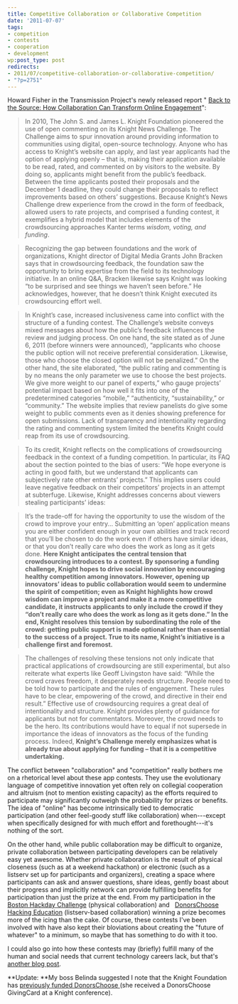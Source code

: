 ```yaml
---
title: Competitive Collaboration or Collaborative Competition
date: '2011-07-07'
tags:
- competition
- contests
- cooperation
- development
wp:post_type: post
redirects:
- 2011/07/competitive-collaboration-or-collaborative-competition/
- "?p=2751"
---
```


Howard Fisher in the Transmission Project's newly released report " [Back to the Source: How Collaboration Can Transform Online Engagement](http://transmissionproject.org/resources/2011/7/back-to-the-source-how-collaboration-can-transform-online-engagement)":

> In 2010, The John S. and James L. Knight Foundation pioneered the use of open commenting on its Knight News Challenge. The Challenge aims to spur innovation around providing information to communities using digital, open-source technology. Anyone who has access to Knight’s website can apply, and last year applicants had the option of applying openly – that is, making their application available to be read, rated, and commented on by visitors to the website. By doing so, applicants might benefit from the public’s feedback. Between the time applicants posted their proposals and the December 1 deadline, they could change their proposals to reflect improvements based on others’ suggestions. Because Knight’s News Challenge drew experience from the crowd in the form of feedback, allowed users to rate projects, and comprised a funding contest, it exemplifies a hybrid model that includes elements of the crowdsourcing approaches Kanter terms _wisdom, voting, and funding_.

> Recognizing the gap between foundations and the work of organizations, Knight director of Digital Media Grants John Bracken says that in crowdsourcing feedback, the foundation saw the opportunity to bring expertise from the field to its technology initiative. In an online Q&A, Bracken likewise says Knight was looking “to be surprised and see things we haven’t seen before.” He acknowledges, however, that he doesn’t think Knight executed its crowdsourcing effort well.

> In Knight’s case, increased inclusiveness came into conflict with the structure of a funding contest. The Challenge’s website conveys mixed messages about how the public’s feedback influences the review and judging process. On one hand, the site stated as of June 6, 2011 (before winners were announced), “applicants who choose the public option will not receive preferential consideration. Likewise, those who choose the closed option will not be penalized.” On the other hand, the site elaborated, “the public rating and commenting is by no means the only parameter we use to choose the best projects. We give more weight to our panel of experts,” who gauge projects’ potential impact based on how well it fits into one of the predetermined categories “mobile,” “authenticity, “sustainability,” or “community.” The website implies that review panelists do give some weight to public comments even as it denies showing preference for open submissions. Lack of transparency and intentionality regarding the rating and commenting system limited the benefits Knight could reap from its use of crowdsourcing.

> To its credit, Knight reflects on the complications of crowdsourcing feedback in the context of a funding competition. In particular, its FAQ about the section pointed to the bias of users: “We hope everyone is acting in good faith, but we understand that applicants can subjectively rate other entrants’ projects.” This implies users could leave negative feedback on their competitors’ projects in an attempt at subterfuge. Likewise, Knight addresses concerns about viewers stealing participants’ ideas:

> It’s the trade-off for having the opportunity to use the wisdom of the crowd to improve your entry... Submitting an ‘open’ application means you are either confident enough in your own abilities and track record that you’ll be chosen to do the work even if others have similar ideas, or that you don’t really care who does the work as long as it gets done. **Here Knight anticipates the central tension that crowdsourcing introduces to a contest. By sponsoring a funding challenge, Knight hopes to drive social innovation by encouraging healthy competition among innovators. However, opening up innovators’ ideas to public collaboration would seem to undermine the spirit of competition; even as Knight highlights how crowd wisdom can improve a project and make it a more competitive candidate, it instructs applicants to only include the crowd if they “don’t really care who does the work as long as it gets done.” In the end, Knight resolves this tension by subordinating the role of the crowd: getting public support is made optional rather than essential to the success of a project. True to its name, Knight’s initiative is a challenge first and foremost.**

> The challenges of resolving these tensions not only indicate that practical applications of crowdsourcing are still experimental, but also reiterate what experts like Geoff Livingston have said: “While the crowd craves freedom, it desperately needs structure. People need to be told how to participate and the rules of engagement. These rules have to be clear, empowering of the crowd, and directive in their end result.” Effective use of crowdsourcing requires a great deal of intentionality and structure. Knight provides plenty of guidance for applicants but not for commentators. Moreover, the crowd needs to be the hero. Its contributions would have to equal if not supersede in importance the ideas of innovators as the focus of the funding process. Indeed, **Knight’s Challenge merely emphasizes what is already true about applying for funding – that it is a competitive undertaking.**

The conflict between "collaboration" and "competition" really bothers me on a rhetorical level about these app contests. They use the evolutionary language of competitive innovation yet often rely on collegial cooperation and altruism (not to mention existing capacity) as the efforts required to participate may significantly outweigh the probability for prizes or benefits. The idea of "online" has become intrinsically tied to democratic participation (and other feel-goody stuff like collaboration) when---except when specifically designed for with much effort and forethought---it's nothing of the sort.

On the other hand, while public collaboration may be difficult to organize, private collaboration between participating developers can be relatively easy yet awesome. Whether private collaboration is the result of physical closeness (such as at a weekend hackathon) or electronic (such as a listserv set up for participants and organizers), creating a space where participants can ask and answer questions, share ideas, gently boast about their progress and implicitly network can provide fulfilling benefits for participation than just the prize at the end. From my participation in the [Boston Hackday Challenge](http://www.island94.org/2011/03/the-48-hour-mobile-web-app-drunken-stumble/) (physical collaboration) and   [DonorsChoose Hacking Education](http://www.island94.org/2011/06/print-share-not-everyone-is-a-social-media-ninja-nor-need-they-be/) (listserv-based collaboration) winning a prize becomes more of the icing than the cake. Of course, these contests I've been involved with have also kept their bloviations about creating the "future of whatever" to a minimum, so maybe that has something to do with it too.

I could also go into how these contests may (briefly) fulfill many of the human and social needs that current technology careers lack, but that's [another blog post](http://www.island94.org/2007/11/close-to-the-machine/).

**Update: **My boss Belinda suggested I note that the Knight Foundation has [previously funded DonorsChoose ](http://www.knightfoundation.org/grants/20093379/)(she received a DonorsChoose GivingCard at a Knight conference).
